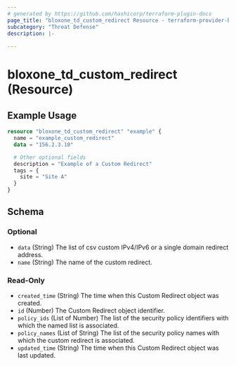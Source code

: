 ```yaml
---
# generated by https://github.com/hashicorp/terraform-plugin-docs
page_title: "bloxone_td_custom_redirect Resource - terraform-provider-bloxone"
subcategory: "Threat Defense"
description: |-
  
---
```


# bloxone_td_custom_redirect (Resource)



## Example Usage

```terraform
resource "bloxone_td_custom_redirect" "example" {
  name = "example_custom_redirect"
  data = "156.2.3.10"

  # Other optional fields
  description = "Example of a Custom Redirect"
  tags = {
    site = "Site A"
  }
}
```

<!-- schema generated by tfplugindocs -->
## Schema

### Optional

- `data` (String) The list of csv custom IPv4/IPv6 or a single domain redirect address.
- `name` (String) The name of the custom redirect.

### Read-Only

- `created_time` (String) The time when this Custom Redirect object was created.
- `id` (Number) The Custom Redirect object identifier.
- `policy_ids` (List of Number) The list of the security policy identifiers with which the named list is associated.
- `policy_names` (List of String) The list of the security policy names with which the custom redirect is associated.
- `updated_time` (String) The time when this Custom Redirect object was last updated.
